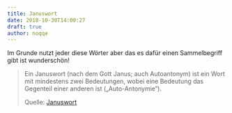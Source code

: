 ```yaml
---
title: Januswort
date: 2018-10-30T14:00:27
draft: true
author: noqqe
---
```


Im Grunde nutzt jeder diese Wörter aber das es dafür einen Sammelbegriff gibt
ist wunderschön!

> Ein Januswort (nach dem Gott Janus; auch Autoantonym) ist ein Wort mit
> mindestens zwei Bedeutungen, wobei eine Bedeutung das Gegenteil einer anderen
> ist („Auto-Antonymie“).
>
> Quelle: [Januswort](https://de.wikipedia.org/wiki/Januswort)
